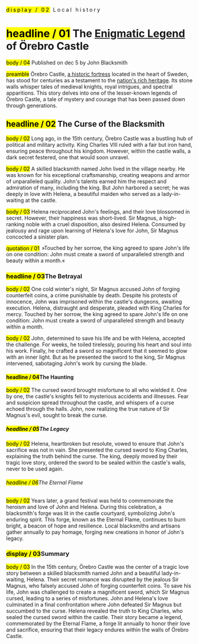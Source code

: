 ---
---

<div class="env-container" style="position:relative">
   <div class="env-dynamic-font env-dynamic-font--scale-1_375 env-dynamic-font--from-400 env-dynamic-font--to-800">
<p class="env-text-display-02 env-m-top--0 env-text--muted env-text--uppercase env-m-bottom--medium"  style="letter-spacing:0.25em;">
  <mark class="typo"><span>display / 02</span></mark>
  Local history
</p>
<h1 class="env-text-headline-01">
  <mark class="typo"><span>headline / 01</span></mark>
  The <a href="#">Enigmatic Legend</a> of Örebro Castle
</h1>
<p class="env-text-body-04 p-02">
  <mark class="typo"><span>body / 04</span></mark>
  <!-- <mark class="typo"><span>env-text-preamble</span></mark> -->
  Published on dec 5 by John Blacksmith
</p>
<p class="env-text-preamble">
  <mark class="typo"><span>preamble</span></mark>
  Örebro Castle, <a href="#" class="env-link">a historic fortress</a> located in the heart of Sweden, has stood
  for centuries as a testament to the <a href="#">nation's rich heritage</a>. Its stone walls
  whisper tales of medieval knights, royal intrigues, and spectral apparitions.
  This story delves into one of the lesser-known legends of Örebro Castle, a
  tale of mystery and courage that has been passed down through generations.
</p>
<h2 class="env-text-headline-02">
  <mark class="typo"><span>headline / 02</span></mark> The Curse of the
  Blacksmith
</h2>
<p class="env-text-body-02">
  <mark class="typo"><span>body / 02</span></mark>
  Long ago, in the 15th century, Örebro Castle was a bustling hub of political
  and military activity. King Charles VIII ruled with a fair but iron hand,
  ensuring peace throughout his kingdom. However, within the castle walls, a
  dark secret festered, one that would soon unravel.
</p>
<p class="env-text-body-02">
  <mark class="typo"><span>body / 02</span></mark>
  A skilled blacksmith named John lived in the village nearby. He was known for
  his exceptional craftsmanship, creating weapons and armor of unparalleled
  quality. John's talents earned him the respect and admiration of many,
  including the king. But John harbored a secret; he was deeply in love with
  Helena, a beautiful maiden who served as a lady-in-waiting at the castle.
</p>
<p class="env-text-body-03 separator">
  <mark class="typo"><span>body / 03</span></mark>
  Helena reciprocated John's feelings, and their love blossomed in secret.
  However, their happiness was short-lived. Sir Magnus, a high-ranking noble
  with a cruel disposition, also desired Helena. Consumed by jealousy and rage
  upon learning of Helena's love for John, Sir Magnus concocted a sinister plan.
</p>
<p class="env-text-quotation-01">
  <mark class="typo"><span>quotation / 01</span></mark
  ><span style="background-color: var(--env-block-secondary-background-color); color: var(--env-block-secondary-font-color); padding: 0.175em;">
    »Touched by her sorrow, the king agreed to spare John's life on one
    condition: John must create a sword of unparalleled strength and beauty
    within a month.«</span
  >
</p>
<h3 class="env-text-headline-03">
  <mark class="typo"><span>headline / 03</span></mark
  >The Betrayal
</h3>
<p class="env-text-body-02">
  <mark class="typo"><span>body / 02</span></mark>
  One cold winter's night, Sir Magnus accused John of forging counterfeit coins,
  a crime punishable by death. Despite his protests of innocence, John was
  imprisoned within the castle's dungeons, awaiting execution. Helena,
  distraught and desperate, pleaded with King Charles for mercy. Touched by her
  sorrow, the king agreed to spare John's life on one condition: John must
  create a sword of unparalleled strength and beauty within a month.
</p>
<p class="env-text-body-02">
  <mark class="typo"><span>body / 02</span></mark>
  John, determined to save his life and be with Helena, accepted the challenge.
  For weeks, he toiled tirelessly, pouring his heart and soul into his work.
  Finally, he crafted a sword so magnificent that it seemed to glow with an
  inner light. But as he presented the sword to the king, Sir Magnus intervened,
  sabotaging John's work by cursing the blade.
</p>
<h4 class="env-text-headline-04">
  <mark class="typo"><span>headline / 04</span></mark
  >The Haunting
</h4>
<p class="env-text-body-02">
  <mark class="typo"><span>body / 02</span></mark>
  The cursed sword brought misfortune to all who wielded it. One by one, the
  castle's knights fell to mysterious accidents and illnesses. Fear and
  suspicion spread throughout the castle, and whispers of a curse echoed through
  the halls. John, now realizing the true nature of Sir Magnus's evil, sought to
  break the curse.
</p>
<h5 class="env-text-headline-05">
  <mark class="typo"><span>headline / 05</span></mark
  >The Legacy
</h5>
<p class="env-text-body-02">
  <mark class="typo"><span>body / 02</span></mark>
  Helena, heartbroken but resolute, vowed to ensure that John's sacrifice was
  not in vain. She presented the cursed sword to King Charles, explaining the
  truth behind the curse. The king, deeply moved by their tragic love story,
  ordered the sword to be sealed within the castle's walls, never to be used
  again.
</p>
<h6 class="env-text-headline-06">
  <mark class="typo"><span>headline / 06</span></mark
  >The Eternal Flame
</h6>
<p class="env-text-body-02">
  <mark class="typo"><span>body / 02</span></mark>
  Years later, a grand festival was held to commemorate the heroism and love of
  John and Helena. During this celebration, a blacksmith's forge was lit in the
  castle courtyard, symbolizing John's enduring spirit. This forge, known as the
  Eternal Flame, continues to burn bright, a beacon of hope and resilience.
  Local blacksmiths and artisans gather annually to pay homage, forging new
  creations in honor of John's legacy.
</p>
<div class="env-block-secondary env-p-around--large">
  <h3 class="env-text-display-03 env-m-top--0">
    <mark class="typo"><span>display / 03</span></mark
    >Summary
  </h3>
  <p class="env-text-body-03">
    <mark class="typo"><span>body / 03</span></mark>
    In the 15th century, Örebro Castle was the center of a tragic love story
    between a skilled blacksmith named John and a beautiful lady-in-waiting,
    Helena. Their secret romance was disrupted by the jealous Sir Magnus, who
    falsely accused John of forging counterfeit coins. To save his life, John
    was challenged to create a magnificent sword, which Sir Magnus cursed,
    leading to a series of misfortunes. John and Helena's love culminated in a
    final confrontation where John defeated Sir Magnus but succumbed to the
    curse. Helena revealed the truth to King Charles, who sealed the cursed
    sword within the castle. Their story became a legend, commemorated by the
    Eternal Flame, a forge lit annually to honor their love and sacrifice,
    ensuring that their legacy endures within the walls of Örebro Castle.
  </p>
</div>

</div>
</div>
